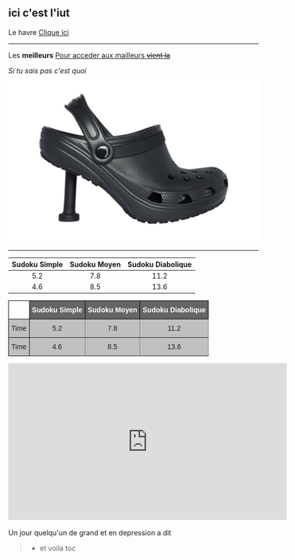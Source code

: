 ## ici c'est l'iut

Le havre
[Clique ici](https://www.lehavre.fr/)

***

Les **meilleurs**
[Pour acceder aux mailleurs ~~vient la~~](dauphin.md)

*Si tu sais pas c'est quoi*
![Ca pourrait t'aider](./image/crocs.jpg "Fait gaffe c'est pas un dauphin")

***

**Sudoku Simple** | **Sudoku Moyen** | **Sudoku Diabolique** 
 :---: | :---: | :---: 
5.2 | 7.8 | 11.2 
4.6 | 8.5 | 13.6

<style type="text/css">
.tg  {border-collapse:collapse;border-spacing:0;}
.tg td{border-color:black;border-style:solid;border-width:1px;font-family:Arial, sans-serif;font-size:14px;
  overflow:hidden;padding:10px 5px;word-break:normal;}
.tg th{border-color:black;border-style:solid;border-width:1px;font-family:Arial, sans-serif;font-size:14px;
  font-weight:normal;overflow:hidden;padding:10px 5px;word-break:normal;}
.tg .tg-34fe{background-color:#c0c0c0;border-color:inherit;text-align:center;vertical-align:top}
.tg .tg-6lal{background-color:#656565;border-color:#000000;color:#ffffff;font-weight:bold;text-align:center;vertical-align:top}
.tg .tg-0lax{text-align:left;vertical-align:top}
.tg .tg-y6fn{background-color:#c0c0c0;text-align:left;vertical-align:top}
</style>
<table class="tg">
<thead>
  <tr>
    <th class="tg-0lax"></th>
    <th class="tg-6lal">Sudoku Simple</th>
    <th class="tg-6lal">Sudoku Moyen</th>
    <th class="tg-6lal">Sudoku Diabolique</th>
  </tr>
</thead>
<tbody>
  <tr>
    <td class="tg-y6fn">Time<br></td>
    <td class="tg-34fe">5.2</td>
    <td class="tg-34fe">7.8</td>
    <td class="tg-34fe">11.2</td>
  </tr>
  <tr>
    <td class="tg-y6fn">Time</td>
    <td class="tg-34fe">4.6</td>
    <td class="tg-34fe">8.5</td>
    <td class="tg-34fe">13.6</td>
  </tr>
</tbody>
</table>

<iframe width="560" height="315" src="https://www.youtube.com/embed/eDVmec4ERH0" title="YouTube video player" frameborder="0" allow="accelerometer; autoplay; clipboard-write; encrypted-media; gyroscope; picture-in-picture; web-share" allowfullscreen></iframe>

Un jour quelqu'un de grand et en depression a dit
> - et voila toc


